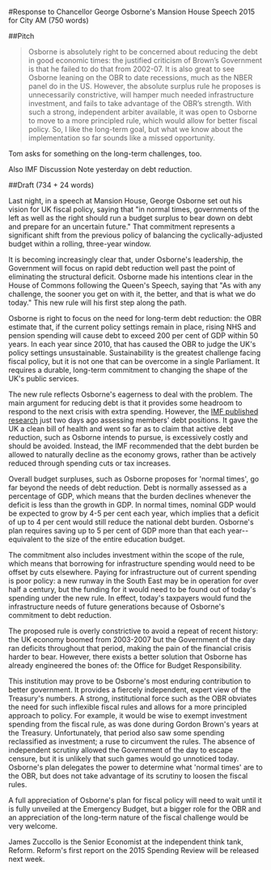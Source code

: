 #Response to Chancellor George Osborne's Mansion House Speech 2015 for City AM (750 words)

##Pitch

> Osborne is absolutely right to be concerned about reducing the debt in good economic times: the justified criticism of Brown’s Government is that he failed to do that from 2002-07. It is also great to see Osborne leaning on the OBR to date recessions, much as the NBER panel do in the US. However, the absolute surplus rule he proposes is unnecessarily constrictive, will hamper much needed infrastructure investment, and fails to take advantage of the OBR’s strength. With such a strong, independent arbiter available, it was open to Osborne to move to a more principled rule, which would allow for better fiscal policy. So, I like the long-term goal, but what we know about the implementation so far sounds like a missed opportunity.

Tom asks for something on the long-term challenges, too.

Also IMF Discussion Note yesterday on debt reduction.

##Draft (734 + 24 words)

Last night, in a speech at Mansion House, George Osborne set out his vision for UK fiscal policy, saying that "in normal times, governments of the left as well as the right should run a budget surplus to bear down on debt and prepare for an uncertain future." That commitment represents a significant shift from the previous policy of balancing the cyclically-adjusted budget within a rolling, three-year window.

It is becoming increasingly clear that, under Osborne's leadership, the Government will focus on rapid debt reduction well past the point of eliminating the structural deficit. Osborne made his intentions clear in the House of Commons following the Queen's Speech, saying that "As with any challenge, the sooner you get on with it, the better, and that is what we do today." This new rule will his first step along the path.

Osborne is right to focus on the need for long-term debt reduction: the OBR estimate that, if the current policy settings remain in place, rising NHS and pension spending will cause debt to exceed 200 per cent of GDP within 50 years. In each year since 2010, that has caused the OBR to judge the UK's policy settings unsustainable. Sustainability is the greatest challenge facing fiscal policy, but it is not one that can be overcome in a single Parliament. It requires a durable, long-term commitment to changing the shape of the UK's public services.

The new rule reflects Osborne's eagerness to deal with the problem. The main argument for reducing debt is that it provides some headroom to respond to the next crisis with extra spending. However, the [IMF published research](http://www.imf.org/external/pubs/cat/longres.aspx?sk=42931) just two days ago assessing members' debt positions. It gave the UK a clean bill of health and went so far as to claim that active debt reduction, such as Osborne intends to pursue, is excessively costly and should be avoided. Instead, the IMF recommended that the debt burden be allowed to naturally decline as the economy grows, rather than be actively reduced through spending cuts or tax increases.

Overall budget surpluses, such as Osborne proposes for 'normal times', go far beyond the needs of debt reduction. Debt is normally assessed as a percentage of GDP, which means that the burden declines whenever the deficit is less than the growth in GDP. In normal times, nominal GDP would be expected to grow by 4-5 per cent each year, which implies that a deficit of up to 4 per cent would still reduce the national debt burden. Osborne's plan requires saving up to 5 per cent of GDP more than that each year--equivalent to the size of the entire education budget.

The commitment also includes investment within the scope of the rule, which means that borrowing for infrastructure spending would need to be offset by cuts elsewhere. Paying for infrastructure out of current spending is poor policy: a new runway in the South East may be in operation for over half a century, but the funding for it would need to be found out of today's spending under the new rule. In effect, today's taxpayers would fund the infrastructure needs of future generations because of Osborne's commitment to debt reduction.

The proposed rule is overly constrictive to avoid a repeat of recent history: the UK economy boomed from 2003-2007 but the Government of the day ran deficits throughout that period, making the pain of the financial crisis harder to bear. However, there exists a better solution that Osborne has already engineered the bones of: the Office for Budget Responsibility.

This institution may prove to be Osborne's most enduring contribution to better government. It provides a fiercely independent, expert view of the Treasury's numbers. A strong, institutional force such as the OBR obviates the need for such inflexible fiscal rules and allows for a more principled approach to policy. For example, it would be wise to exempt investment spending from the fiscal rule, as was done during Gordon Brown's years at the Treasury. Unfortunately, that period also saw some spending reclassified as investment; a ruse to circumvent the rules. The absence of independent scrutiny allowed the Government of the day to escape censure, but it is unlikely that such games would go unnoticed today. Osborne's plan delegates the power to determine what 'normal times' are to the OBR, but does not take advantage of its scrutiny to loosen the fiscal rules.

A full appreciation of Osborne's plan for fiscal policy will need to wait until it is fully unveiled at the Emergency Budget, but a bigger role for the OBR and an appreciation of the long-term nature of the fiscal challenge would be very welcome.


James Zuccollo is the Senior Economist at the independent think tank, Reform. Reform's first report on the 2015 Spending Review will be released next week.

